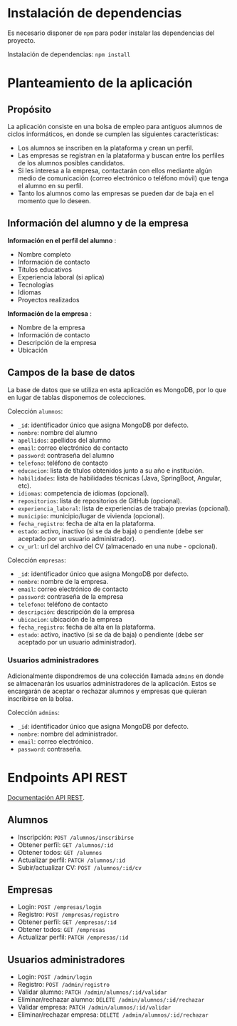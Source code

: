 # Instalación de dependencias
Es necesario disponer de `npm` para poder instalar las dependencias del proyecto.

Instalación de dependencias: `npm install`

# Planteamiento de la aplicación
## Propósito
La aplicación consiste en una bolsa de empleo para antiguos alumnos de ciclos informáticos, en donde se cumplen las siguientes características:
- Los alumnos se inscriben en la plataforma y crean un perfil.
- Las empresas se registran en la plataforma y buscan entre los perfiles de los alumnos posibles candidatos.
- Si les interesa a la empresa, contactarán con ellos mediante algún medio de comunicación (correo electrónico o teléfono móvil) que tenga el alumno en su perfil.
- Tanto los alumnos como las empresas se pueden dar de baja en el momento que lo deseen.

## Información del alumno y de la empresa
**Información en el perfil del alumno** :
- Nombre completo
- Información de contacto
- Títulos educativos
- Experiencia laboral (si aplica)
- Tecnologías
- Idiomas
- Proyectos realizados

**Información de la empresa** :
- Nombre de la empresa
- Información de contacto
- Descripción de la empresa
- Ubicación

## Campos de la base de datos
La base de datos que se utiliza en esta aplicación es MongoDB, por lo que en lugar de tablas disponemos de colecciones.

Colección `alumnos`:
- `_id`: identificador único que asigna MongoDB por defecto.
- `nombre`: nombre del alumno
- `apellidos`: apellidos del alumno
- `email`: correo electrónico de contacto
- `password`: contraseña del alumno
- `telefono`: teléfono de contacto
- `educacion`: lista de títulos obtenidos junto a su año e institución.
- `habilidades`: lista de habilidades técnicas (Java, SpringBoot, Angular, etc).
- `idiomas`: competencia de idiomas (opcional).
- `repositorios`: lista de repositorios de GitHub (opcional).
- `experiencia_laboral`: lista de experiencias de trabajo previas (opcional).
- `municipio`: municipio/lugar de vivienda (opcional).
- `fecha_registro`: fecha de alta en la plataforma.
- `estado`: activo, inactivo (si se da de baja) o pendiente (debe ser aceptado por un usuario administrador).
- `cv_url`: url del archivo del CV (almacenado en una nube - opcional).

Colección `empresas`:
- `_id`: identificador único que asigna MongoDB por defecto.
- `nombre`: nombre de la empresa.
- `email`: correo electrónico de contacto
- `password`: contraseña de la empresa
- `telefono`: teléfono de contacto
- `descripción`: descripción de la empresa
- `ubicacion`: ubicación de la empresa
- `fecha_registro`: fecha de alta en la plataforma.
- `estado`: activo, inactivo (si se da de baja) o pendiente (debe ser aceptado por un usuario administrador).

### Usuarios administradores
Adicionalmente dispondremos de una colección llamada `admins` en donde se almacenarán los usuarios administradores de la aplicación. Estos se encargarán de aceptar o rechazar alumnos y empresas que quieran inscribirse en la bolsa.

Colección `admins`:
- `_id`: identificador único que asigna MongoDB por defecto.
- `nombre`: nombre del administrador.
- `email`: correo electrónico.
- `password`: contraseña.

# Endpoints API REST
[Documentación API REST](rest-api-docs.md).

## Alumnos
- Inscripción: `POST /alumnos/inscribirse`
- Obtener perfil: `GET /alumnos/:id`
- Obtener todos: `GET /alumnos`
- Actualizar perfil: `PATCH /alumnos/:id`
- Subir/actualizar CV: `POST /alumnos/:id/cv`

## Empresas
- Login: `POST /empresas/login`
- Registro: `POST /empresas/registro`
- Obtener perfil: `GET /empresas/:id`
- Obtener todos: `GET /empresas`
- Actualizar perfil: `PATCH /empresas/:id`

## Usuarios administradores
- Login: `POST /admin/login`
- Registro: `POST /admin/registro`
- Validar alumno: `PATCH /admin/alumnos/:id/validar`
- Eliminar/rechazar alumno: `DELETE /admin/alumnos/:id/rechazar`
- Validar empresa: `PATCH /admin/alumnos/:id/validar`
- Eliminar/rechazar empresa: `DELETE /admin/alumnos/:id/rechazar`

